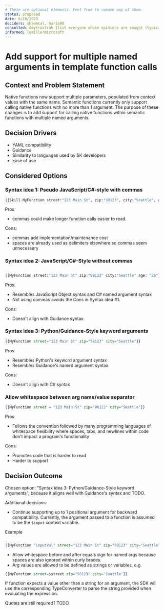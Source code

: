 ```yaml
---
# These are optional elements. Feel free to remove any of them.
status: proposed
date: 6/16/2023
deciders: shawncal, hario90
consulted: dmytrostruk {list everyone whose opinions are sought (typically subject-matter experts); and with whom there is a two-way communication}
informed: lemillermicrosoft
---
```

# Add support for multiple named arguments in template function calls

## Context and Problem Statement

Native functions now support multiple parameters, populated from context values with the same name. Semantic functions currently only support calling native functions with no more than 1 argument. The purpose of these changes is to add support for calling native functions within semantic functions with multiple named arguments.

<!-- This is an optional element. Feel free to remove. -->
## Decision Drivers

* YAML compatibility
* Guidance
* Similarity to languages used by SK developers  
* Ease of use

## Considered Options

### Syntax idea 1: Pseudo JavaScript/C#-style with commas
  
```handlebars
{{Skill.MyFunction street:"123 Main St", zip:"98123", city:"Seattle", age: 25}}
```

Pros:

* commas could make longer function calls easier to read.

Cons:

* commas add implementation/maintenance cost
* spaces are already used as delimiters elsewhere so commas seem unnecessary


### Syntax idea 2: JavaScript/C#-Style without commas
  
```handlebars

{{MyFunction street:"123 Main St" zip:"98123" city:"Seattle" age: "25"}}

```

Pros:

* Resembles JavaScript Object syntax and C# named argument syntax
* Not using commas avoids the Cons in Syntax idea #1.

Cons:

* Doesn't align with Guidance syntax

### Syntax idea 3: Python/Guidance-Style keyword arguments

```handlebars
{{MyFunction street="123 Main St" zip="98123" city="Seattle"}}
```

Pros:

* Resembles Python's keyword argument syntax
* Resembles Guidance's named argument syntax

Cons:

* Doesn't align with C# syntax

### Allow whitespace between arg name/value separator

```handlebars
{{MyFunction street = "123 Main St" zip="98123" city="Seattle"}}
```

Pros:

* Follows the convention followed by many programming languages of whitespace flexibility where spaces, tabs, and newlines within code don't impact a program's functionality

Cons:

* Promotes code that is harder to read
* Harder to support

## Decision Outcome

Chosen option: "Syntax idea 3: Python/Guidance-Style keyword arguments", because it aligns well with Guidance's syntax and TODO.

Additional decisions:

* Continue supporting up to 1 positional argument for backward compatibility. Currently, the argument passed to a function is assumed to be the `$input` context variable.

Example

```handlebars

{{MyFunction "inputVal" street="123 Main St" zip="98123" city="Seattle"}}

```

* Allow whitespace before and after equals sign for named args because spaces are also ignored within curly braces.
* Arg values are allowed to be defined as strings or variables, e.g.
  
```handlebars
{{MyFunction street=$street zip="98123" city='Seattle'}}
```

If function expects a value other than a string for an argument, the SDK will use the corresponding TypeConverter to parse the string provided when evaluating the expression.

Quotes are still required? TODO
